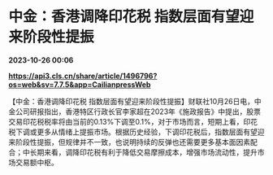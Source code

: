 # 中金：香港调降印花税 指数层面有望迎来阶段性提振

**2023-10-26 00:06**

**https://api3.cls.cn/share/article/1496796?os=web&sv=7.7.5&app=CailianpressWeb**

【中金：香港调降印花税 指数层面有望迎来阶段性提振】财联社10月26日电，中金公司研报指出，香港特区行政长官李家超在2023年《施政报告》中提出，股票交易印花税税率将由当前的0.13%下调至0.1%，对于市场而言，短期上看，印花税下调或更多从情绪上提振市场。根据历史经验，下调印花税后，指数层面有望迎来阶段性提振，但规律并不一致，也说明持续的反弹也还需要更多基本面因素配合；中长期来看，调降印花税有利于降低交易摩擦成本，增强市场流动性，提升市场交易额中枢。